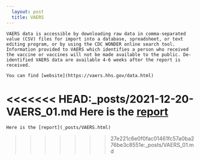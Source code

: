```yaml
---
  layout: post
  title: VAERS
---
```

    
    VAERS data is accessible by downloading raw data in comma-separated value (CSV) files for import into a database, spreadsheet, or text editing program, or by using the CDC WONDER online search tool. Information provided to VAERS which identifies a person who received the vaccine or vaccines will not be made available to the public. De-identified VAERS data are available 4-6 weeks after the report is received. 
  
    You can find [website](https://vaers.hhs.gov/data.html)
    
<<<<<<< HEAD:_posts/2021-12-20-VAERS_01.md
    Here is the [report](_posts/2021-12-20-VAERS_01.html)
=======
    Here is the [report](_posts/VAERS.html)
>>>>>>> 27e221c6e0f0fac01461fc57a0ba276be3c8551e:_posts/VAERS_01.md
